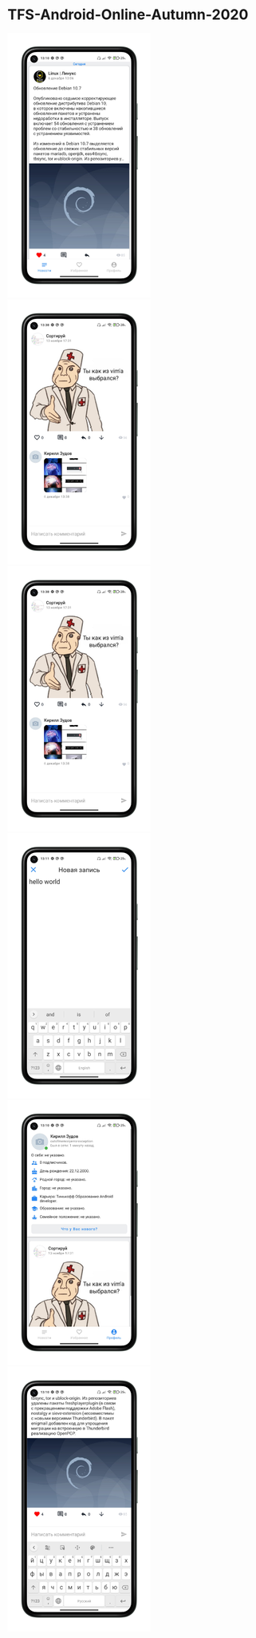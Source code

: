 # TFS-Android-Online-Autumn-2020

<img src="https://github.com/IllidanStormrage1/TFS-Android-Online-Autumn-2020/blob/release/screenshots/m5_google-pixel5-sortasage-portrait.png" width="287"/>
<img src="https://github.com/IllidanStormrage1/TFS-Android-Online-Autumn-2020/blob/release/screenshots/m6_google-pixel5-sortasage-portrait.png" width="287"/>
<img src="https://github.com/IllidanStormrage1/TFS-Android-Online-Autumn-2020/blob/release/screenshots/m6_google-pixel5-sortasage-portrait.png" width="287"/>

<img src="https://github.com/IllidanStormrage1/TFS-Android-Online-Autumn-2020/blob/release/screenshots/m1_google-pixel5-sortasage-portrait.png" width="287"/>
<img src="https://github.com/IllidanStormrage1/TFS-Android-Online-Autumn-2020/blob/release/screenshots/m2_google-pixel5-sortasage-portrait.png" width="287"/>
<img src="https://github.com/IllidanStormrage1/TFS-Android-Online-Autumn-2020/blob/release/screenshots/m3_google-pixel5-sortasage-portrait.png" width="287"/>

